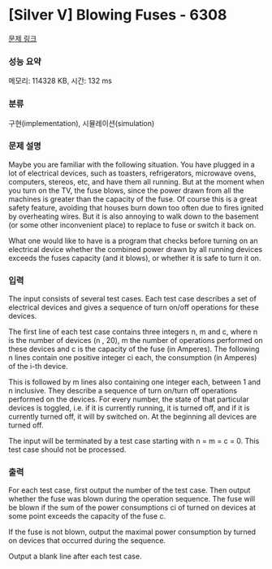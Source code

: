 # [Silver V] Blowing Fuses - 6308 

[문제 링크](https://www.acmicpc.net/problem/6308) 

### 성능 요약

메모리: 114328 KB, 시간: 132 ms

### 분류

구현(implementation), 시뮬레이션(simulation)

### 문제 설명

<p>Maybe you are familiar with the following situation. You have plugged in a lot of electrical devices, such as toasters, refrigerators, microwave ovens, computers, stereos, etc, and have them all running. But at the moment when you turn on the TV, the fuse blows, since the power drawn from all the machines is greater than the capacity of the fuse. Of course this is a great safety feature, avoiding that houses burn down too often due to fires ignited by overheating wires. But it is also annoying to walk down to the basement (or some other inconvenient place) to replace to fuse or switch it back on.</p>

<p>What one would like to have is a program that checks before turning on an electrical device whether the combined power drawn by all running devices exceeds the fuses capacity (and it blows), or whether it is safe to turn it on.</p>

### 입력 

 <p>The input consists of several test cases. Each test case describes a set of electrical devices and gives a sequence of turn on/off operations for these devices.</p>

<p>The first line of each test case contains three integers n, m and c, where n is the number of devices (n , 20), m the number of operations performed on these devices and c is the capacity of the fuse (in Amperes). The following n lines contain one positive integer ci each, the consumption (in Amperes) of the i-th device.</p>

<p>This is followed by m lines also containing one integer each, between 1 and n inclusive. They describe a sequence of turn on/turn off operations performed on the devices. For every number, the state of that particular devices is toggled, i.e. if it is currently running, it is turned off, and if it is currently turned off, it will by switched on. At the beginning all devices are turned off.</p>

<p>The input will be terminated by a test case starting with n = m = c = 0. This test case should not be processed.</p>

### 출력 

 <p>For each test case, first output the number of the test case. Then output whether the fuse was blown during the operation sequence. The fuse will be blown if the sum of the power consumptions ci of turned on devices at some point exceeds the capacity of the fuse c.</p>

<p>If the fuse is not blown, output the maximal power consumption by turned on devices that occurred during the sequence.</p>

<p>Output a blank line after each test case.</p>


